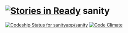 [![Stories in Ready](https://badge.waffle.io/sanityapp/sanity.png?label=ready&title=Ready)](https://waffle.io/sanityapp/sanity)
sanity
======
[ ![Codeship Status for sanityapp/sanity](https://codeship.io/projects/18136a70-26cd-0132-defb-124a1b6dab88/status)](https://codeship.io/projects/37546)
[![Code Climate](https://codeclimate.com/github/sanityapp/sanity/badges/gpa.svg)](https://codeclimate.com/github/sanityapp/sanity)
